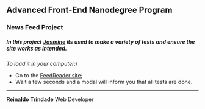 ## Advanced Front-End Nanodegree Program
### News Feed Project



##### In this project [Jasmine](https://jasmine.github.io/) its used to make a variety of tests and ensure the site works as intended.
  
*To load it in your computer:*\

* Go to the [FeedReader site](https://reinaldooo.github.io/Feedreader/);
* Wait a few seconds and a modal will inform you that all tests are done.



___
**Reinaldo Trindade**
Web Developer